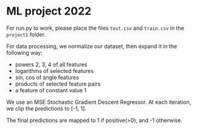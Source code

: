 # ML project 2022

For run.py to work, please place the files `test.csv` and `train.csv` in the `project1` folder.

For data processing, we normalize our dataset, then expand it in the following way:
- powers 2, 3, 4 of all features
- logarithms of selected features
- sin, cos of angle features
- products of selected feature pairs
- a feature of constant value 1

We use an MSE Stochastic Gradient Descent Regressor. At each iteration, we clip the predictions to [-1, 1].

The final predictions are mapped to 1 if positive(>0), and -1 otherwise.